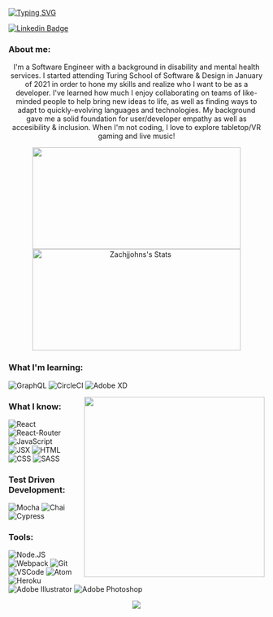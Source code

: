 [![Typing SVG](https://readme-typing-svg.herokuapp.com?color=11F766&lines=Hello+World!+%F0%9F%91%8B+I'm+Zach)](https://git.io/typing-svg)

[![Linkedin Badge](https://img.shields.io/badge/-LinkedIn-0e76a8?style=flat-square&logo=Linkedin&logoColor=white)](https://www.linkedin.com/in/zachjjohns/)



### About me:

<p align='center'>I'm a Software Engineer with a background in disability and mental health services. I started attending Turing School of Software & Design in January of 2021 in order to hone my skills and realize who I want to be as a developer. I've learned how much I enjoy collaborating on teams of like-minded people to help bring new ideas to life, as well as finding ways to adapt to quickly-evolving languages and technologies. My background gave me a solid foundation for user/developer empathy as well as accesibility & inclusion. When I'm not coding, I love to explore tabletop/VR gaming and live music!</p>





<p align='center'> 
  <img width="410"  height="200" src="https://github-readme-stats.vercel.app/api?username=zachjjohns&theme=synthwave&show_icons=true"/>
  
  <img width="410" height="200" src="https://github-readme-streak-stats.herokuapp.com/?user=zachjjohns&theme=synthwave" alt="Zachjjohns's Stats" />
</p>

<h3 > What I'm learning: </h3>

<p>
  <img alt="GraphQL" src="https://img.shields.io/badge/-GraphQL-E434AA?logo=graphql&logoColor=white&style=for-the-badge"/>
  <img alt="CircleCI" src="https://img.shields.io/badge/-CircleCI-343434?logo=circleci&logoColor=white&style=for-the-badge"/>
  <img alt="Adobe XD" src="https://img.shields.io/badge/-Adobe%20XD-FF61F6?logo=adobexd&logoColor=white&style=for-the-badge"/>
</p>

<img align="right" height="355" width="355" alt="" src="./skellykitty.gif" />

<h3 > What I know: </h3>

<p >
  <img alt="React" src="https://img.shields.io/badge/-React-211f20?logo=react&logoColor=61DAFB&style=for-the-badge"/>
  <img alt="React-Router" src="https://img.shields.io/badge/-React%20Router-211f20?logo=react-router&logoColor=61DAFB&style=for-the-badge"/>
  <img alt="JavaScript" src="https://img.shields.io/badge/-javascript-302f2f?logo=javascript&logoColor=F7DF1E&style=for-the-badge"/>
    </br>
  <img alt="JSX" src="https://img.shields.io/badge/-jsx-302f2f?logo=javascript&logoColor=9428cb&style=for-the-badge"/>
  <img alt="HTML" src="https://img.shields.io/badge/-html5-E34F26?logo=html5&logoColor=white&style=for-the-badge"/>
  <img alt="CSS" src="https://img.shields.io/badge/-css-1572B6?logo=css3&logoColor=white&style=for-the-badge"/>
  <img alt="SASS" src="https://img.shields.io/badge/-sass-CC6699?logo=sass&logoColor=white&style=for-the-badge"/>
</p>


<h3 > Test Driven Development: </h3>

<p >
  <img alt="Mocha" src="https://img.shields.io/badge/-mocha-8D6748?logo=mocha&logoColor=white&style=for-the-badge"/>
  <img alt="Chai" src="https://img.shields.io/badge/-chai-F7EFDF?logo=chai&logoColor=A30701&style=for-the-badge"/>
  <img alt="Cypress" src="https://img.shields.io/badge/-cypress-black?logo=cypress&logoColor=white&style=for-the-badge"/>
</p>


<h3 > Tools: </h3>

<p >
<img alt="Node.JS" src="https://img.shields.io/badge/-Node.js-333333?logo=node-dot-js&logoColor=339933&style=for-the-badge"/>
<img alt="Webpack" src="https://img.shields.io/badge/-webpack-242424?logo=webpack&logoColor=8DD6F9&style=for-the-badge"/>
<img alt="Git" src="https://img.shields.io/badge/-git-F0F0E8?logo=git&logoColor=F05032&style=for-the-badge"/>
  </br>
<img alt="VSCode" src="https://img.shields.io/badge/-VSCode-2C2C32?logo=visual-studio-code&logoColor=007ACC&style=for-the-badge"/>
<img alt="Atom" src="https://img.shields.io/badge/-atom-363438?logo=atom&logoColor=5FB57D&style=for-the-badge"/>
<img alt="Heroku" src="https://img.shields.io/badge/-heroku-431198?logo=heroku&logoColor=white&style=for-the-badge"/>
</br>
<img alt="Adobe Illustrator" src="https://img.shields.io/badge/-Adobe%20Illustrator-FF9A00?logo=adobeillustrator&logoColor=white&style=for-the-badge"/>
<img alt="Adobe Photoshop" src="https://img.shields.io/badge/-Adobe%20Photoshop-31A8FF?logo=adobephotoshop&logoColor=white&style=for-the-badge"/>
</p>


<p align="center"><img src="https://github-readme-stats.vercel.app/api/top-langs/?username=zachjjohns&langs_count=5&theme=synthwave&layout=compact"/></p>
